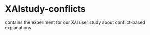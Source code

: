 # XAIstudy-conflicts
contains the experiment for our XAI user study about conflict-based explanations
